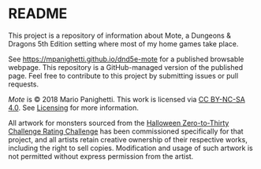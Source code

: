 # README

This project is a repository of information about Mote, a Dungeons & Dragons 5th Edition setting where most of my home games take place.

See https://mpanighetti.github.io/dnd5e-mote for a published browsable webpage. This repository is a GitHub-managed version of the published page. Feel free to contribute to this project by submitting issues or pull requests.

_Mote_ is © 2018 Mario Panighetti. This work is licensed via [CC BY-NC-SA 4.0](https://creativecommons.org/licenses/by-nc-sa/4.0/legalcode). See [Licensing](docs/licensing.md) for more information.

All artwork for monsters sourced from the [Halloween Zero-to-Thirty Challenge Rating Challenge](https://github.com/mpanighetti/dnd5e-030crc) has been commissioned specifically for that project, and all artists retain creative ownership of their respective works, including the right to sell copies. Modification and usage of such artwork is not permitted without express permission from the artist.
